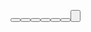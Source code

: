 <?xml version="1.0" encoding="UTF-8"?>

<?import javafx.geometry.Insets?>
<?import javafx.scene.control.Button?>
<?import javafx.scene.layout.VBox?>


<VBox
fx:controller="main.CustomController" 
alignment="CENTER" prefWidth="200.0" spacing="10.0" style="-fx-background-color: TRANSPARENT;" 
xmlns:fx="http://javafx.com/fxml/1" xmlns="http://javafx.com/javafx/17">
   <padding>
      <Insets bottom="10.0" left="10.0" right="10.0" top="10.0" />
   </padding>
   <children>
      <Button text="알림1" onAction="#handleAlertDialog" maxWidth="1.7976931348623157E308" mnemonicParsing="false" VBox.vgrow="ALWAYS" />
      <Button text="경고2" onAction="#handleAlertDialog" maxWidth="1.7976931348623157E308" mnemonicParsing="false" VBox.vgrow="ALWAYS" />
      <Button text="오류3" onAction="#handleAlertDialog" maxWidth="1.7976931348623157E308" mnemonicParsing="false" VBox.vgrow="ALWAYS" />
      <Button text="확인4" onAction="#handleAlertDialog" maxWidth="1.7976931348623157E308" mnemonicParsing="false" VBox.vgrow="ALWAYS" />
      <Button text="입력5" onAction="#handleAlertDialog" maxWidth="1.7976931348623157E308" mnemonicParsing="false" VBox.vgrow="ALWAYS" />
      <Button text="Custom6" onAction="#handleAlertDialog" maxWidth="1.7976931348623157E308" mnemonicParsing="false" VBox.vgrow="ALWAYS" />
      <Button text="exit" onAction="#handleAlertDialog" maxWidth="1.7976931348623157E308" mnemonicParsing="false" VBox.vgrow="ALWAYS" />
   </children>
</VBox>
